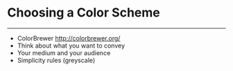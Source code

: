 # Choosing a Color Scheme

----
* ColorBrewer <http://colorbrewer.org/>
* Think about what you want to convey
* Your medium and your audience
* Simplicity rules (greyscale)

